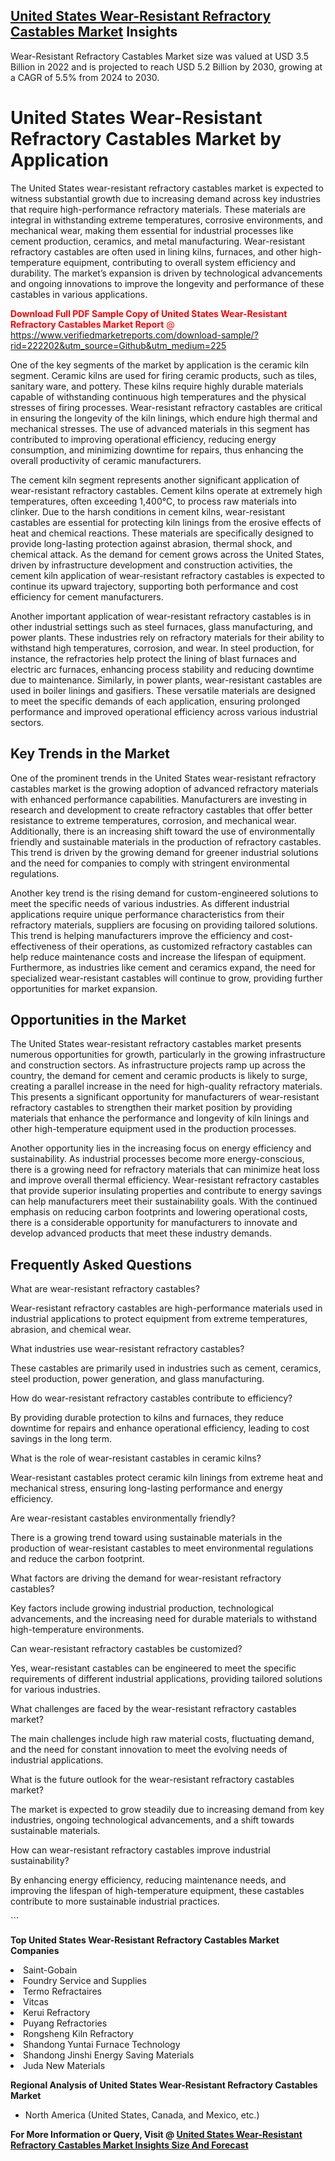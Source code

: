<h2><a href="https://www.verifiedmarketreports.com/download-sample/?rid=222202&amp;utm_source=Github&amp;utm_medium=225" target="_blank">United States Wear-Resistant Refractory Castables Market</a> Insights</h2><p>Wear-Resistant Refractory Castables Market size was valued at USD 3.5 Billion in 2022 and is projected to reach USD 5.2 Billion by 2030, growing at a CAGR of 5.5% from 2024 to 2030.</p><p> <h1>United States Wear-Resistant Refractory Castables Market by Application</h1> <p>The United States wear-resistant refractory castables market is expected to witness substantial growth due to increasing demand across key industries that require high-performance refractory materials. These materials are integral in withstanding extreme temperatures, corrosive environments, and mechanical wear, making them essential for industrial processes like cement production, ceramics, and metal manufacturing. Wear-resistant refractory castables are often used in lining kilns, furnaces, and other high-temperature equipment, contributing to overall system efficiency and durability. The market’s expansion is driven by technological advancements and ongoing innovations to improve the longevity and performance of these castables in various applications.</p> <p><p><span class=""><span style="color: #ff0000;"><strong>Download Full PDF Sample Copy of United States Wear-Resistant Refractory Castables Market Report</strong> @ </span><a href="https://www.verifiedmarketreports.com/download-sample/?rid=222202&amp;utm_source=Github&amp;utm_medium=225" target="_blank">https://www.verifiedmarketreports.com/download-sample/?rid=222202&amp;utm_source=Github&amp;utm_medium=225</a></span></p></p> <p>One of the key segments of the market by application is the ceramic kiln segment. Ceramic kilns are used for firing ceramic products, such as tiles, sanitary ware, and pottery. These kilns require highly durable materials capable of withstanding continuous high temperatures and the physical stresses of firing processes. Wear-resistant refractory castables are critical in ensuring the longevity of the kiln linings, which endure high thermal and mechanical stresses. The use of advanced materials in this segment has contributed to improving operational efficiency, reducing energy consumption, and minimizing downtime for repairs, thus enhancing the overall productivity of ceramic manufacturers.</p> <p>The cement kiln segment represents another significant application of wear-resistant refractory castables. Cement kilns operate at extremely high temperatures, often exceeding 1,400°C, to process raw materials into clinker. Due to the harsh conditions in cement kilns, wear-resistant castables are essential for protecting kiln linings from the erosive effects of heat and chemical reactions. These materials are specifically designed to provide long-lasting protection against abrasion, thermal shock, and chemical attack. As the demand for cement grows across the United States, driven by infrastructure development and construction activities, the cement kiln application of wear-resistant refractory castables is expected to continue its upward trajectory, supporting both performance and cost efficiency for cement manufacturers.</p> <p>Another important application of wear-resistant refractory castables is in other industrial settings such as steel furnaces, glass manufacturing, and power plants. These industries rely on refractory materials for their ability to withstand high temperatures, corrosion, and wear. In steel production, for instance, the refractories help protect the lining of blast furnaces and electric arc furnaces, enhancing process stability and reducing downtime due to maintenance. Similarly, in power plants, wear-resistant castables are used in boiler linings and gasifiers. These versatile materials are designed to meet the specific demands of each application, ensuring prolonged performance and improved operational efficiency across various industrial sectors.</p> <h2>Key Trends in the Market</h2> <p>One of the prominent trends in the United States wear-resistant refractory castables market is the growing adoption of advanced refractory materials with enhanced performance capabilities. Manufacturers are investing in research and development to create refractory castables that offer better resistance to extreme temperatures, corrosion, and mechanical wear. Additionally, there is an increasing shift toward the use of environmentally friendly and sustainable materials in the production of refractory castables. This trend is driven by the growing demand for greener industrial solutions and the need for companies to comply with stringent environmental regulations.</p> <p>Another key trend is the rising demand for custom-engineered solutions to meet the specific needs of various industries. As different industrial applications require unique performance characteristics from their refractory materials, suppliers are focusing on providing tailored solutions. This trend is helping manufacturers improve the efficiency and cost-effectiveness of their operations, as customized refractory castables can help reduce maintenance costs and increase the lifespan of equipment. Furthermore, as industries like cement and ceramics expand, the need for specialized wear-resistant castables will continue to grow, providing further opportunities for market expansion.</p> <h2>Opportunities in the Market</h2> <p>The United States wear-resistant refractory castables market presents numerous opportunities for growth, particularly in the growing infrastructure and construction sectors. As infrastructure projects ramp up across the country, the demand for cement and ceramic products is likely to surge, creating a parallel increase in the need for high-quality refractory materials. This presents a significant opportunity for manufacturers of wear-resistant refractory castables to strengthen their market position by providing materials that enhance the performance and longevity of kiln linings and other high-temperature equipment used in the production processes.</p> <p>Another opportunity lies in the increasing focus on energy efficiency and sustainability. As industrial processes become more energy-conscious, there is a growing need for refractory materials that can minimize heat loss and improve overall thermal efficiency. Wear-resistant refractory castables that provide superior insulating properties and contribute to energy savings can help manufacturers meet their sustainability goals. With the continued emphasis on reducing carbon footprints and lowering operational costs, there is a considerable opportunity for manufacturers to innovate and develop advanced products that meet these industry demands.</p> <h2>Frequently Asked Questions</h2> <p>What are wear-resistant refractory castables?</p> <p>Wear-resistant refractory castables are high-performance materials used in industrial applications to protect equipment from extreme temperatures, abrasion, and chemical wear.</p> <p>What industries use wear-resistant refractory castables?</p> <p>These castables are primarily used in industries such as cement, ceramics, steel production, power generation, and glass manufacturing.</p> <p>How do wear-resistant refractory castables contribute to efficiency?</p> <p>By providing durable protection to kilns and furnaces, they reduce downtime for repairs and enhance operational efficiency, leading to cost savings in the long term.</p> <p>What is the role of wear-resistant castables in ceramic kilns?</p> <p>Wear-resistant castables protect ceramic kiln linings from extreme heat and mechanical stress, ensuring long-lasting performance and energy efficiency.</p> <p>Are wear-resistant castables environmentally friendly?</p> <p>There is a growing trend toward using sustainable materials in the production of wear-resistant castables to meet environmental regulations and reduce the carbon footprint.</p> <p>What factors are driving the demand for wear-resistant refractory castables?</p> <p>Key factors include growing industrial production, technological advancements, and the increasing need for durable materials to withstand high-temperature environments.</p> <p>Can wear-resistant refractory castables be customized?</p> <p>Yes, wear-resistant castables can be engineered to meet the specific requirements of different industrial applications, providing tailored solutions for various industries.</p> <p>What challenges are faced by the wear-resistant refractory castables market?</p> <p>The main challenges include high raw material costs, fluctuating demand, and the need for constant innovation to meet the evolving needs of industrial applications.</p> <p>What is the future outlook for the wear-resistant refractory castables market?</p> <p>The market is expected to grow steadily due to increasing demand from key industries, ongoing technological advancements, and a shift towards sustainable materials.</p> <p>How can wear-resistant refractory castables improve industrial sustainability?</p> <p>By enhancing energy efficiency, reducing maintenance needs, and improving the lifespan of high-temperature equipment, these castables contribute to more sustainable industrial practices.</p> ```</p><p><strong>Top United States Wear-Resistant Refractory Castables Market Companies</strong></p><div data-test-id=""><p><li>Saint-Gobain</li><li> Foundry Service and Supplies</li><li> Termo Refractaires</li><li> Vitcas</li><li> Kerui Refractory</li><li> Puyang Refractories</li><li> Rongsheng Kiln Refractory</li><li> Shandong Yuntai Furnace Technology</li><li> Shandong Jinshi Energy Saving Materials</li><li> Juda New Materials</li></p><div><strong>Regional Analysis of&nbsp;United States Wear-Resistant Refractory Castables Market</strong></div><ul><li dir="ltr"><p dir="ltr">North America&nbsp;(United States, Canada, and Mexico, etc.)</p></li></ul><p><strong>For More Information or Query, Visit @&nbsp;</strong><strong><a href="https://www.verifiedmarketreports.com/product/wear-resistant-refractory-castables-market/?utm_source=Github&amp;utm_medium=225" target="_blank">United States Wear-Resistant Refractory Castables Market Insights Size And Forecast</a></strong></p></div>
